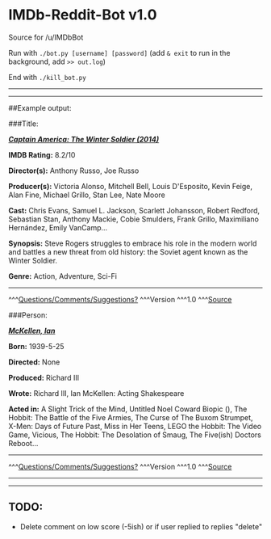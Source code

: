 IMDb-Reddit-Bot v1.0
===============

Source for /u/IMDbBot

Run with `./bot.py [username] [password]` (add `& exit` to run in the background, add `>> out.log`)

End with `./kill_bot.py`

--------
--------

##Example output:

###Title:

***[Captain America: The Winter Soldier (2014)](http://imdb.com/tt1843866)***



**IMDB Rating:** 8.2/10

**Director(s):** Anthony Russo, Joe Russo

**Producer(s):** Victoria Alonso, Mitchell Bell, Louis D'Esposito, Kevin Feige, Alan Fine, Michael Grillo, Stan Lee, Nate Moore

**Cast:** Chris Evans, Samuel L. Jackson, Scarlett Johansson, Robert Redford, Sebastian Stan, Anthony Mackie, Cobie Smulders, Frank Grillo, Maximiliano Hernández, Emily VanCamp...

**Synopsis:** Steve Rogers struggles to embrace his role in the modern world and battles a new threat from old history: the Soviet agent known as the Winter Soldier.

**Genre:** Action, Adventure, Sci-Fi

------------------------

^^^[Questions/Comments/Suggestions?](http://www.reddit.com/message/compose/?to=zd9&subject=IMDbBot) ^^^Version ^^^1.0 ^^^[Source](https://github.com/zd9/IMDb-Reddit-Bot)

###Person:

***[McKellen, Ian](http://imdb.com/nm0005212)***



**Born:** 1939-5-25

**Directed:** None

**Produced:** Richard III

**Wrote:** Richard III, Ian McKellen: Acting Shakespeare

**Acted in:** A Slight Trick of the Mind, Untitled Noel Coward Biopic (), The Hobbit: The Battle of the Five Armies, The Curse of The Buxom Strumpet, X-Men: Days of Future Past, Miss in Her Teens, LEGO the Hobbit: The Video Game, Vicious, The Hobbit: The Desolation of Smaug, The Five(ish) Doctors Reboot...

------------------------

^^^[Questions/Comments/Suggestions?](http://www.reddit.com/message/compose/?to=zd9&subject=IMDbBot) ^^^Version ^^^1.0 ^^^[Source](https://github.com/zd9/IMDb-Reddit-Bot)

--------
--------

## TODO:

- Delete comment on low score (-5ish) or if user replied to replies "delete"